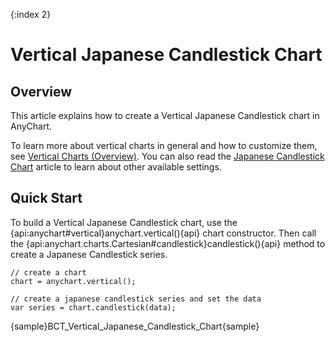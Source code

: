 {:index 2}
# Vertical Japanese Candlestick Chart

## Overview

This article explains how to create a Vertical Japanese Candlestick chart in AnyChart.

To learn more about vertical charts in general and how to customize them, see [Vertical Charts (Overview)](Overview). You can also read the [Japanese Candlestick Chart](../Japanese_Candlestick_Chart) article to learn about other available settings.

## Quick Start

To build a Vertical Japanese Candlestick chart, use the {api:anychart#vertical}anychart.vertical(){api} chart constructor. Then call the {api:anychart.charts.Cartesian#candlestick}candlestick(){api} method to create a Japanese Candlestick series.

```
// create a chart
chart = anychart.vertical();

// create a japanese candlestick series and set the data
var series = chart.candlestick(data);
```

{sample}BCT\_Vertical\_Japanese\_Candlestick\_Chart{sample}